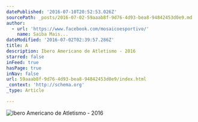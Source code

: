 ```yaml
---
datePublished: '2016-07-10T20:52:53.026Z'
sourcePath: _posts/2016-07-02-59aaab8f-9d76-4d93-bea8-94842453d0e9.md
author:
  - url: 'https://www.facebook.com/mosaicoesportivo/'
    name: Saiba Mais...
dateModified: '2016-07-02T02:39:57.286Z'
title: A
description: Ibero Americano de Atletismo - 2016
starred: false
inFeed: true
hasPage: true
inNav: false
url: 59aaab8f-9d76-4d93-bea8-94842453d0e9/index.html
_context: 'http://schema.org'
_type: Article

---
```

![Ibero Americano de Atletismo - 2016](https://imgflo.herokuapp.com/graph/vahj1ThiexotieMo/fd738aaba2b3b69f6ee8799aa1588f59/croprotate.jpg?cropheight=1128&cropwidth=1280&degrees=0&input=https%3A%2F%2Fthe-grid-user-content.s3-us-west-2.amazonaws.com%2F242396da-21f4-4841-ba4a-32f8cc12ee6a.jpg&x=0&y=0)